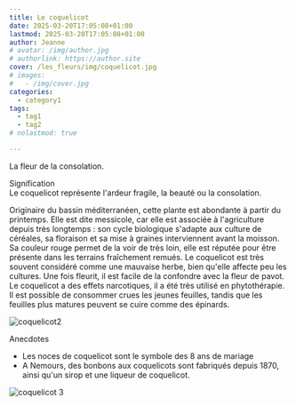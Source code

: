 ```yaml
---
title: Le coquelicot
date: 2025-03-20T17:05:08+01:00
lastmod: 2025-03-20T17:05:08+01:00
author: Jeanne
# avatar: /img/author.jpg
# authorlink: https://author.site
cover: /les_fleurs/img/coquelicot.jpg
# images:
#   - /img/cover.jpg
categories:
  - category1
tags:
  - tag1
  - tag2
# nolastmod: true

---
```



La fleur de la consolation.   

<!--more-->

Signification  
Le coquelicot représente l'ardeur fragile, la beauté ou la consolation.    

Originaire du bassin méditerranéen, cette plante est abondante à partir du printemps. Elle est dite messicole, car elle est associée à l'agriculture depuis très longtemps : son cycle biologique s'adapte aux culture de céréales, sa floraison et sa mise à graines interviennent avant la moisson. Sa couleur rouge permet de la voir de très loin, elle est réputée pour être présente dans les terrains fraîchement remués. Le coquelicot est très souvent considéré comme une mauvaise herbe, bien qu'elle affecte peu les cultures. Une fois fleurit, il est facile de la confondre avec la fleur de pavot. Le coquelicot a des effets narcotiques, il a été très utilisé en phytothérapie. Il est possible de consommer crues les jeunes feuilles, tandis que les feuilles plus matures peuvent se cuire comme des épinards.  

![coquelicot2](/les_fleurs/img/coquelicot2.jpg)

Anecdotes  
- Les noces de coquelicot sont le symbole des 8 ans de mariage
- A Nemours, des bonbons aux coquelicots sont fabriqués depuis 1870, ainsi qu'un sirop et une liqueur de coquelicot.


![coquelicot 3](/les_fleurs/img/coquelicot3.jpg)
